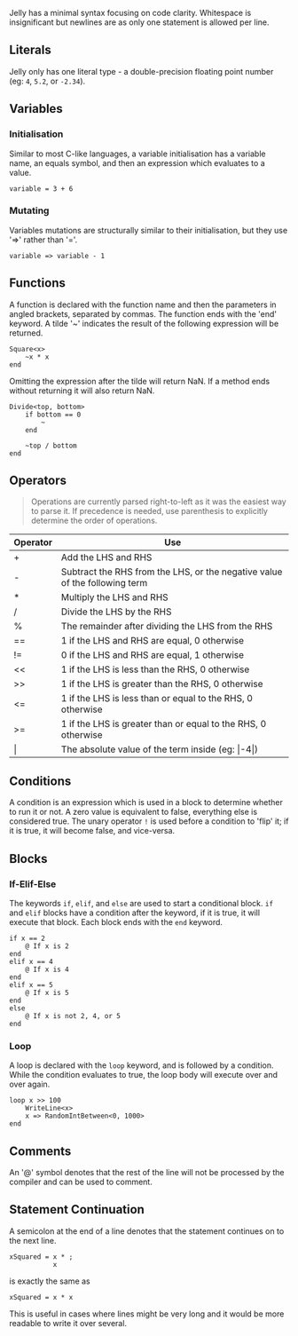 Jelly has a minimal syntax focusing on code clarity. Whitespace is insignificant but newlines are as only one statement is allowed per line.

## Literals
Jelly only has one literal type - a double-precision floating point number (eg: `4`, `5.2`, or `-2.34`).

## Variables
### Initialisation
Similar to most C-like languages, a variable initialisation has a variable name, an equals symbol, and then an expression which evaluates to a value.

```
variable = 3 + 6
```

### Mutating
Variables mutations are structurally similar to their initialisation, but they use '=>' rather than '='.

```
variable => variable - 1
```

## Functions
A function is declared with the function name and then the parameters in angled brackets, separated by commas. The function ends with the 'end' keyword. A tilde '~' indicates the result of the following expression will be returned.

```
Square<x>
    ~x * x
end
```

Omitting the expression after the tilde will return NaN. If a method ends without returning it will also return NaN.

```
Divide<top, bottom>
    if bottom == 0
        ~
    end
    
    ~top / bottom
end
```

## Operators
> Operations are currently parsed right-to-left as it was the easiest way to parse it. If precedence is needed, use parenthesis to explicitly determine the order of operations.

| Operator | Use                                                                        |
|----------|----------------------------------------------------------------------------|
| +        | Add the LHS and RHS                                                        |
| -        | Subtract the RHS from the LHS, or the negative value of the following term |
| *        | Multiply the LHS and RHS                                                   |
| /        | Divide the LHS by the RHS                                                  |
| %        | The remainder after dividing the LHS from the RHS                          |
| ==       | 1 if the LHS and RHS are equal, 0 otherwise                                |
| !=       | 0 if the LHS and RHS are equal, 1 otherwise                                |
| <<       | 1 if the LHS is less than the RHS, 0 otherwise                             |
| >>       | 1 if the LHS is greater than the RHS, 0 otherwise                          |
| <=       | 1 if the LHS is less than or equal to the RHS, 0 otherwise                 |
| >=       | 1 if the LHS is greater than or equal to the RHS, 0 otherwise              |
| \|       | The absolute value of the term inside (eg: \|-4\|)                         |

## Conditions
A condition is an expression which is used in a block to determine whether to run it or not.
A zero value is equivalent to false, everything else is considered true.
The unary operator `!` is used before a condition to 'flip' it; if it is true, it will become false, and vice-versa.

## Blocks
### If-Elif-Else
The keywords `if`, `elif`, and `else` are used to start a conditional block. 
`if` and `elif` blocks have a condition after the keyword, if it is true, it will execute that block.
Each block ends with the `end` keyword.

```
if x == 2
	@ If x is 2
end
elif x == 4
	@ If x is 4
end
elif x == 5
	@ If x is 5
end
else
	@ If x is not 2, 4, or 5
end
```

### Loop
A loop is declared with the `loop` keyword, and is followed by a condition.
While the condition evaluates to true, the loop body will execute over and over again.

```
loop x >> 100
	WriteLine<x>
	x => RandomIntBetween<0, 1000>
end
```

## Comments
An '@' symbol denotes that the rest of the line will not be processed by the compiler and can be used to comment.

## Statement Continuation
A semicolon at the end of a line denotes that the statement continues on to the next line.

```
xSquared = x * ;
           x
```

is exactly the same as

```
xSquared = x * x
```

This is useful in cases where lines might be very long and it would be more readable to write it over several.
